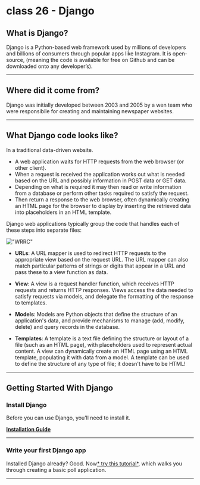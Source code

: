 # class 26 - **Django**

## What is Django?

Django is a Python-based web framework used by millions of developers and billions of consumers through popular apps like Instagram.
 It is open-source, (meaning the code is available for free on Github and can be downloaded onto any developer’s).

---

## Where did it come from?

Django was initially developed between 2003 and 2005 by a wen team who were responsibile for creating and maintaining newspaper websites. 

---

## What Django code looks like?

In a traditional data-driven website.

* A web application waits for HTTP requests from the web browser (or other client).
* When a request is received the application works out what is needed based on the URL and possibly information in POST data or GET data.
* Depending on what is required it may then read or write information from a database or perform other tasks required to satisfy the request.
* Then return a response to the web browser, often dynamically creating an HTML page for the browser to display by inserting the retrieved data into placeholders in an HTML template.

Django web applications typically group the code that handles each of these steps into separate files:

!["WRRC"](https://developer.mozilla.org/en-US/docs/Learn/Server-side/Django/Introduction/basic-django.png)

* **URLs**: A URL mapper is used to redirect HTTP requests to the appropriate view based on the request URL.
  The URL mapper can also match particular patterns of strings or digits that appear in a URL and pass these to a view function as data.

* **View**: A view is a request handler function, which receives HTTP requests and returns HTTP responses. Views access the data needed to satisfy requests via models, and delegate the formatting of the response to templates.

* **Models**: Models are Python objects that define the structure of an application's data, and provide mechanisms to manage (add, modify, delete) and query records in the database.

* **Templates**: A template is a text file defining the structure or layout of a file (such as an HTML page), with placeholders used to represent actual content. A view can dynamically create an HTML page using an HTML template, populating it with data from a model. A template can be used to define the structure of any type of file; it doesn't have to be HTML!

---

## Getting Started With Django

### Install Django

Before you can use Django, you’ll need to install it.

[**Installation Guide**](https://docs.djangoproject.com/en/4.0/intro/install/)

---

### Write your first Django app

Installed Django already? Good. Now[* try this tutorial*](https://docs.djangoproject.com/en/4.0/intro/tutorial01/), which walks you through creating a basic poll application.

---
